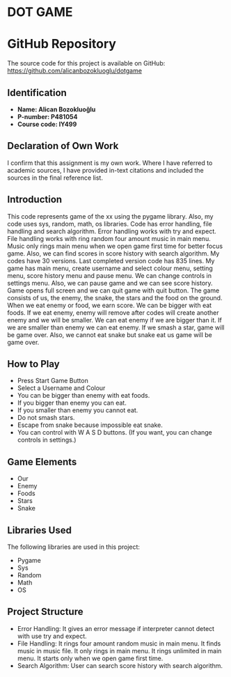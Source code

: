 # DOT GAME

# GitHub Repository
The source code for this project is available on GitHub: https://github.com/alicanbozokluoglu/dotgame

## Identification
- **Name: Alican Bozokluoğlu** 
- **P-number: P481054** 
- **Course code: IY499** 

## Declaration of Own Work
I confirm that this assignment is my own work.
Where I have referred to academic sources, I have provided in-text citations and included the sources in the final reference list.

## Introduction
This code represents game of the xx using the pygame library. Also, my code uses sys, random, math, os libraries. Code has error handling, file handling and search algorithm. Error handling works with try and expect. File handling works with ring random four amount music in main menu. Music only rings main menu when we open game first time for better focus game. Also, we can find scores in score history with search algorithm. My codes have 30 versions. Last completed version code has 835 lines. My game has main menu, create username and select colour menu, setting menu, score history menu and pause menu. We can change controls in settings menu. Also, we can pause game and we can see score history. Game opens full screen and we can quit game with quit button.
The game consists of us, the enemy, the snake, the stars and the food on the ground. When we eat enemy or food, we earn score. We can be bigger with eat foods. If we eat enemy, enemy will remove after codes will create another enemy and we will be smaller. We can eat enemy if we are bigger than it. If we are smaller than enemy we can eat enemy. If we smash a star, game will be game over. Also, we cannot eat snake but snake eat us game will be game over.

## How to Play
- Press Start Game Button
- Select a Username and Colour
- You can be bigger than enemy with eat foods.
- If you bigger than enemy you can eat.
- If you smaller than enemy you cannot eat.
- Do not smash stars.
- Escape from snake because impossible eat snake.
- You can control with W A S D buttons. (If you want, you can change controls in settings.)

## Game Elements
- Our 
- Enemy
- Foods
- Stars
- Snake

## Libraries Used
The following libraries are used in this project:
- Pygame
- Sys
- Random
- Math
- OS

## Project Structure
- Error Handling: It gives an error message if interpreter cannot detect with use try and expect.
- File Handling: It rings four amount random music in main menu. It finds music in music file. It only rings in main menu. It rings unlimited in main menu. It starts only when we open game first time.
- Search Algorithm: User can search score history with search algorithm.
